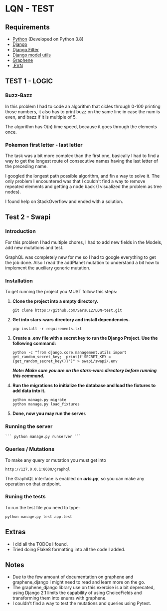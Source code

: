 # LQN - TEST

## Requirements

* [Python](https://www.python.org/) (Developed on Python 3.8)
* [Django](https://github.com/django/django)
* [Django Filter](https://github.com/carltongibson/django-filter)
* [Django model utils](https://github.com/jazzband/django-model-utils)
* [Graphene](https://github.com/graphql-python/graphene-django)
* [.EVN](https://github.com/theskumar/python-dotenv)

## TEST 1 - LOGIC

### Buzz-Bazz

In this problem I had to code an algorithm that cicles through 0-100 printing those numbers, it also has to print buzz on the same line in case the num is even, and bazz if it is multiple of 5.

The algorithm has O(n) time speed, because it goes through the elements once.

### Pokemon first letter - last letter

The task was a bit more complex than the first one, basically I had to find a way to get the longest route of consecutive names having the last letter of the preceding name.

I googled the longest path possible algorithm, and fin a way to solve it. The only problem I encountered was that I couldn't find a way to remove repeated elements and getting a node back (I visualized the problem as tree nodes).

I found help on StackOverflow and ended with a solution.

## Test 2 - Swapi

### Introduction

For this problem I had multiple chores, I had to add new fields in the Models, add new mutations and test.

GraphQL was completely new for me so I had to google everything to get the job done. Also I read the addPlanet mutation to understand a bit how to implement the auxiliary generic mutation.

### Installation

To get running the project you MUST follow this steps:

1. **Clone the project into a empty directory.**

   ```
   git clone https://github.com/Sarsu12/LQN-test.git
   ```
2. **Get into stars-wars directory and install dependencies.**

   ```
   pip install -r requirements.txt
   ```
3. **Create a .env file with a secret key to run the Django Project. Use the following command:**

   ```
   python -c "from django.core.management.utils import get_random_secret_key;  print(f'SECRET_KEY = {get_random_secret_key()}')" > swapi/swapi/.env 
   ```

   ***Note: Make sure you are on the stars-wars directory before running this command.***
4. **Run the migrations to initialize the database and load the fixtures to add data into it.**

   ```
   python manage.py migrate
   python manage.py load_fixtures
   ```
5. **Done, now you may run the server.**

### Running the server

    ``` python manage.py runserver ```

### Queries / Mutations

To make any query or mutation you must get into

```
http://127.0.0.1:8000/graphql
```

The GraphiQL interface is enabled on ***urls.py***, so you can make any operation on that endpoint.

### Runing the tests

To run the test file you need to type:

```
python manage.py test app.test
```

## Extras

* I did all the TODOs I found.
* Tried doing Flake8 formatting into all the code I added.

## Notes

* Due to the few amount of documentation on graphene and graphene_django I might need to read and learn more on the go.
* The graphene_django library use on this exercise is a bit deprecated, using Django 2.1 limits the capability of using ChoiceFields and transforming them into enums with graphene.
* I couldn't find a way to test the mutations and queries using Pytest.
